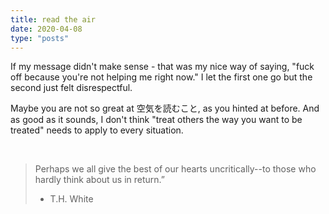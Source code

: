 ```yaml
---
title: read the air
date: 2020-04-08
type: "posts"
---
```


If my message didn't make sense - that was my nice way of saying, "fuck off because you're not helping me right now."
I let the first one go but the second just felt disrespectful.

Maybe you are not so great at 空気を読むこと, as you hinted at before.
And as good as it sounds, I don't think "treat others the way you want to be treated" needs to apply to every situation.

<br/>

> Perhaps we all give the best of our hearts uncritically--to those who hardly think about us in return.”
> - T.H. White
